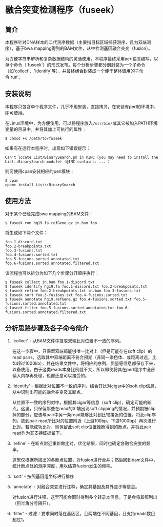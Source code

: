 # 融合突变检测程序（fuseek）

## 简介

本程序针对DNA样本的二代测序数据（主要指目标区域捕获测序，且为双端测序），基于bwa mapping得到的BAM文件，从中检测基因融合突变（fusion）。

为方便字符串解析和复杂数据结构的灵活使用，本程序最终采用perl语言编写，以单个命令（'fuseek'）的形式发布。每个分析步骤都分别封装为一个子命令（如'collect'、'identify'等），并最终组合封装成一个便于整体调用的子命令'run'。


## 安装说明

本程序只包含单个程序文件，几乎不用安装，直接拷贝，在安装有perl的环境中，即可使用。

在Linux环境中，为方便使用，可以将程序放入`/usr/bin/`或其它被加入PATH环境变量的目录中，并将其加上可执行的属性：

	$ chmod +x /path/to/fuseek

如果有在运行本程序时，出现如下错误提示：

	Can't locate List/BinarySearch.pm in @INC (you may need to install the List::BinarySearch module) (@INC contains: ... )

则可使用cpan安装相应的perl模块：

	$ cpan
	cpan> install List::BinarySearch


## 使用方法

对于某个已经完成bwa mapping的BAM文件：

	$ fuseek run hg19.fa refGene.gz in.bam foo

将生成如下两个文件：

	foo.1-discord.txt
	foo.2-breakpoints.txt
	foo.3-fusions.txt
	foo.4-fusions.sorted.txt
	foo.5-fusions.sorted.annotated.txt
	foo.6-fusions.sorted.annotated.filtered.txt

该流程也可以拆分为如下几个步骤分开顺序执行：

	$ fuseek collect in.bam foo.1-discord.txt
	$ fuseek identify hg19.fa foo.1-discord.txt foo.2-breakpoints.txt
	$ fuseek refine foo.2-breakpoints.txt in.bam foo.3-fusions.txt
	$ fuseek sort foo.3-fusions.txt foo.4-fusions.sorted.txt
	$ fuseek annotate hg19.refGene.gz foo.4-fusions.sorted.txt foo.5-fusions.sorted.annotated.txt
	$ fuseek filter foo.5-fusions.sorted.annotated.txt foo.6-fusions.sorted.annotated.filtered.txt

## 分析思路步骤及各子命令简介

1. 'collect' - 从BAM文件中提取双端比对位置不一致的序列。

	在这一步骤中，只保留双端都能够唯一比对上（但是可能存在soft clip）的read pairs，选取其中双端距离不符合预期（非同一染色体、或距离过远，比如超过1000kb），并在结果文件中，将相应的序列、质量等信息都保存下来，以备使用。由于这类reads本身比例就不大，所以即使将其在perl程序中全部读入内存再处理，也都还是可以接受的。

2. 'identify' - 根据比对位置不一致的序列，结合其比对cigar中的soft clip信息，从中识别出可能的融合突变及其断点。

	从位置不一致的序列对中，根据其cigar等信息（soft clip），确定可能的断点。这里，只保留那些在read的3'端出现soft clipping的情况，并预期被clip掉的部分，应该与pair中另一条read能够比对到比较接近的位置。将此clip序列，放到pair read所比对的位置附近（上游100bp，下游1000bp）再次进行比对。若能成功比对，则保留此soft clip位置推断得到的断点，并将此pair read作为其支持证据留下。

3. 'refine' - 在断点附近重新做比对，优化结果，同时也确定各融合突变的频率。

	这里仅根据所报出的各断点位置，对fusion进行合并；然后回到bam文件中，统计断点处的测序深度，用以估算fusion发生的频率。

4. 'sort' - 按照基因组坐标进行排序

5. 'annotate' - 对融合突变进行注释，确定其基因及其外显子等信息。

	对fusion进行注释，这里可能会同时得到多个转录本信息，于是会将其都列出（用半角分号隔开）。

6. 'filter' - 过滤：要求同时落在基因区，且两端在不同基因，且支持reads数目超过1。
